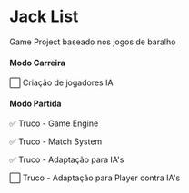 # Jack List

Game Project baseado nos jogos de baralho

#### Modo Carreira ####

:white_large_square:  Criação de jogadores IA

#### Modo Partida ####

:white_check_mark:  Truco - Game Engine

:white_check_mark:  Truco - Match System

:white_check_mark:  Truco - Adaptação para IA's

:white_large_square:  Truco - Adaptação para Player contra IA's


